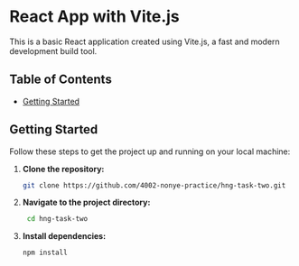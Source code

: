 # React App with Vite.js

This is a basic React application created using Vite.js, a fast and modern development build tool.

## Table of Contents

- [Getting Started](#getting-started)


## Getting Started

Follow these steps to get the project up and running on your local machine:

1. **Clone the repository:**

   ```bash
   git clone https://github.com/4002-nonye-practice/hng-task-two.git

   ```

2. **Navigate to the project directory:**
   ```bash
    cd hng-task-two
   ```
3. **Install dependencies:**
   ```bash
   npm install
   ```
